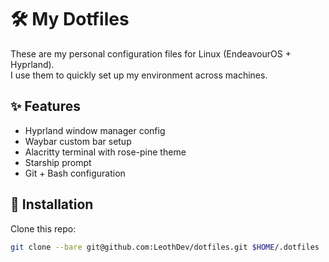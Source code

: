 # 🛠️ My Dotfiles

These are my personal configuration files for Linux (EndeavourOS + Hyprland).  
I use them to quickly set up my environment across machines.

## ✨ Features

- Hyprland window manager config
- Waybar custom bar setup
- Alacritty terminal with rose-pine theme
- Starship prompt
- Git + Bash configuration

## 🚀 Installation

Clone this repo:

```bash
git clone --bare git@github.com:LeothDev/dotfiles.git $HOME/.dotfiles
```
